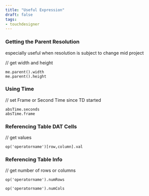 ```yaml
---
title: "Useful Expression"
draft: false
tags:
- touchdesigner
---
```


### Getting the Parent Resolution

especially useful when resolution is subject to change mid project

// get width and height

```
me.parent().width
me.parent().height
```

### Using Time

// set Frame or Second Time since TD started

```
absTime.seconds
absTime.frame
```

### Referencing Table DAT Cells

// get values

```
op('operatorname')[row,column].val
```

### Referencing Table Info

// get number of rows or columns

```
op('operatorname').numRows

op('operatorname').numCols
```
